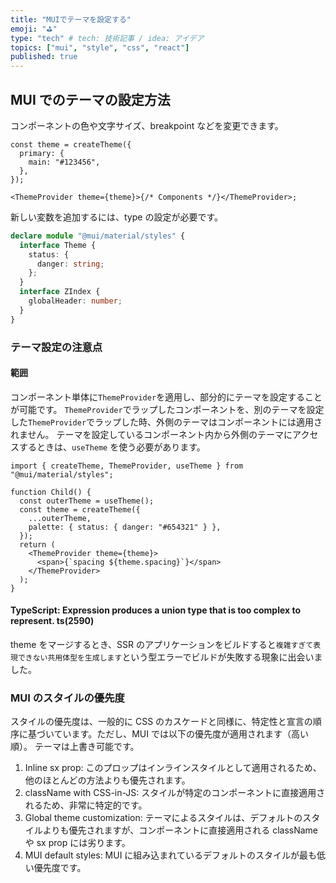 ```yaml
---
title: "MUIでテーマを設定する"
emoji: "⛳"
type: "tech" # tech: 技術記事 / idea: アイデア
topics: ["mui", "style", "css", "react"]
published: true
---
```


## MUI でのテーマの設定方法

コンポーネントの色や文字サイズ、breakpoint などを変更できます。

```tsx
const theme = createTheme({
  primary: {
    main: "#123456",
  },
});

<ThemeProvider theme={theme}>{/* Components */}</ThemeProvider>;
```

新しい変数を追加するには、type の設定が必要です。

```ts
declare module "@mui/material/styles" {
  interface Theme {
    status: {
      danger: string;
    };
  }
  interface ZIndex {
    globalHeader: number;
  }
}
```

### テーマ設定の注意点

#### 範囲

コンポーネント単体に`ThemeProvider`を適用し、部分的にテーマを設定することが可能です。
`ThemeProvider`でラップしたコンポーネントを、別のテーマを設定した`ThemeProvider`でラップした時、外側のテーマはコンポーネントには適用されません。
テーマを設定しているコンポーネント内から外側のテーマにアクセスするときは、`useTheme` を使う必要があります。

```tsx
import { createTheme, ThemeProvider, useTheme } from "@mui/material/styles";

function Child() {
  const outerTheme = useTheme();
  const theme = createTheme({
    ...outerTheme,
    palette: { status: { danger: "#654321" } },
  });
  return (
    <ThemeProvider theme={theme}>
      <span>{`spacing ${theme.spacing}`}</span>
    </ThemeProvider>
  );
}
```

#### TypeScript: Expression produces a union type that is too complex to represent. ts(2590)

theme をマージするとき、SSR のアプリケーションをビルドすると`複雑すぎて表現できない共用体型を生成します`という型エラーでビルドが失敗する現象に出会いました。

### MUI のスタイルの優先度

スタイルの優先度は、一般的に CSS のカスケードと同様に、特定性と宣言の順序に基づいています。ただし、MUI では以下の優先度が適用されます（高い順）。
テーマは上書き可能です。

1. Inline sx prop: このプロップはインラインスタイルとして適用されるため、他のほとんどの方法よりも優先されます。
1. className with CSS-in-JS: スタイルが特定のコンポーネントに直接適用されるため、非常に特定的です。
1. Global theme customization: テーマによるスタイルは、デフォルトのスタイルよりも優先されますが、コンポーネントに直接適用される className や sx prop には劣ります。
1. MUI default styles: MUI に組み込まれているデフォルトのスタイルが最も低い優先度です。
